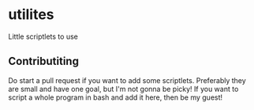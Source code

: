 # utilites
Little scriptlets to use
## Contributiting
Do start a pull request if you want to add some scriptlets. Preferably they are small and have one goal, but I'm not gonna be picky! If you want to script a whole program in bash and add it here, then be my guest!
